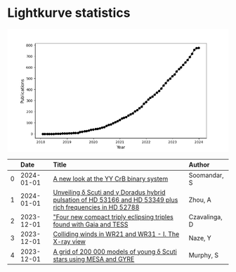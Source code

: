 
<h1>Lightkurve statistics</h1>
  
![publications](lightkurve-publications.png)  
  
|    | Date       | Title                                                                                                                                                                         | Author        |
|---:|:-----------|:------------------------------------------------------------------------------------------------------------------------------------------------------------------------------|:--------------|
|  0 | 2024-01-01 | [A new look at the YY CrB binary system](https://ui.adsabs.harvard.edu/abs/2024NewA..10502112S/abstract)                                                                      | Soomandar, S  |
|  1 | 2024-01-01 | [Unveiling δ Scuti and γ Doradus hybrid pulsation of HD 53166 and HD 53349 plus rich frequencies in HD 52788](https://ui.adsabs.harvard.edu/abs/2024NewA..10502081Z/abstract) | Zhou, A       |
|  2 | 2023-12-01 | ["Four new compact triply eclipsing triples found with Gaia and TESS](https://ui.adsabs.harvard.edu/abs/2023MNRAS.526.2830C/abstract)                                         | Czavalinga, D |
|  3 | 2023-12-01 | [Colliding winds in WR21 and WR31 - I. The X-ray view](https://ui.adsabs.harvard.edu/abs/2023MNRAS.526.2167N/abstract)                                                        | Naze, Y       |
|  4 | 2023-12-01 | [A grid of 200 000 models of young δ Scuti stars using MESA and GYRE](https://ui.adsabs.harvard.edu/abs/2023MNRAS.526.3779M/abstract)                                         | Murphy, S     |
